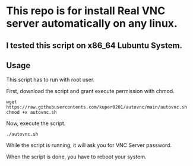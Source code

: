 # This repo is for install Real VNC server automatically on any linux.
## I tested this script on x86_64 Lubuntu System.

## Usage
This script has to run with root user.

First, download the script and grant execute permission with chmod.
```
wget https://raw.githubusercontents.com/kuper0201/autovnc/main/autovnc.sh
chmod +x autovnc.sh
```

Now, execute the script.
```
./autovnc.sh
```

While the script is running, it will ask you for VNC Server password.

When the script is done, you have to reboot your system.
